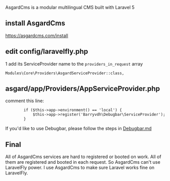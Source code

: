 
AsgardCms is a modular multilingual CMS built with Laravel 5

## install AsgardCms
https://asgardcms.com/install

## edit config/laravelfly.php
1 add its ServiceProvider name to the `providers_in_request` array
```
Modules\Core\Providers\AsgardServiceProvider::class,
```

## asgard/app/Providers/AppServiceProvider.php 
comment this line:
```
		if ($this->app->environment() == 'local') {
			$this->app->register('Barryvdh\Debugbar\ServiceProvider');
		}
```
If you'd like to use Debugbar, please follow the steps in [Debugbar.md](Debugbar.md)

## Final
All of AsgardCms services are hard to registered or booted on work. All of them are registered and booted in each request. So AsgardCms can't use LaravelFly power. I use AsgardCms to make sure Laravel works fine on LaravelFly.


